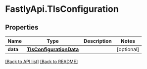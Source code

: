 # FastlyApi.TlsConfiguration

## Properties

Name | Type | Description | Notes
------------ | ------------- | ------------- | -------------
**data** | [**TlsConfigurationData**](TlsConfigurationData.md) |  | [optional] 



[[Back to API list]](../../README.md#endpoints) [[Back to README]](../../README.md)
